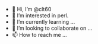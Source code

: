 - 👋 Hi, I’m @clt60
- 👀 I’m interested in perl.
- 🌱 I’m currently learning ...
- 💞️ I’m looking to collaborate on ...
- 📫 How to reach me ...

<!---
clt60/clt60 is a ✨ special ✨ repository because its `README.md` (this file) appears on your GitHub profile.
You can click the Preview link to take a look at your changes.
--->
